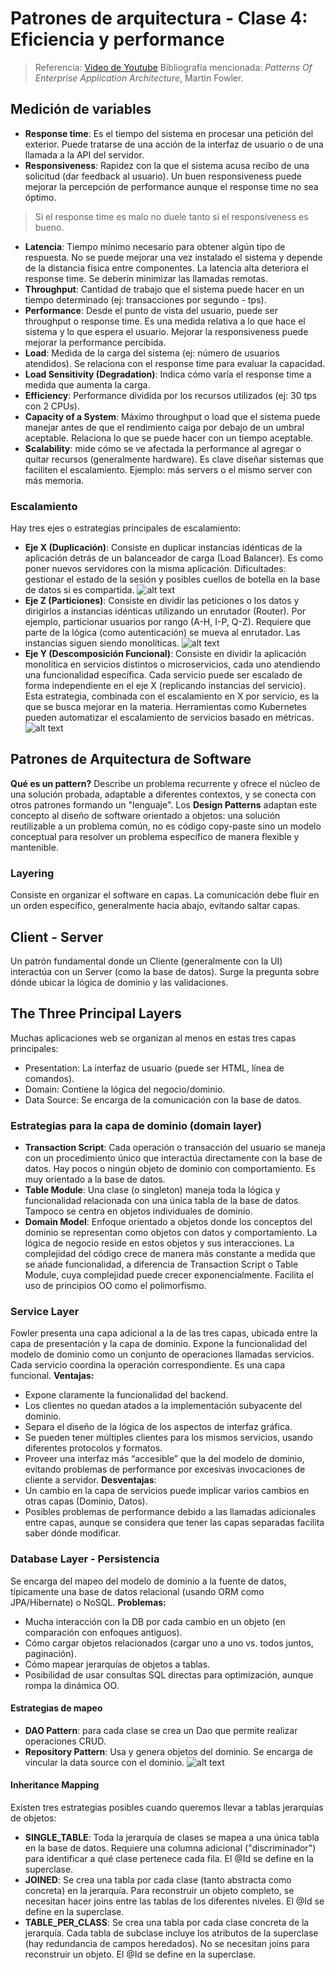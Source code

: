 # Patrones de arquitectura - Clase 4: Eficiencia y performance

> Referencia: [Video de Youtube](https://www.youtube.com/watch?v=NEb_kuYvzhE&ab_channel=LuisMarianoBibb%C3%B3)
> Bibliografía mencionada: _Patterns Of Enterprise Application Architecture_, Martin Fowler.

## Medición de variables
- **Response time**:  Es el tiempo del sistema en procesar una petición del exterior. Puede tratarse de una acción de la interfaz de usuario o de una llamada a la API del servidor. 
- **Responsiveness**: Rapidez con la que el sistema acusa recibo de una solicitud (dar feedback al usuario). Un buen responsiveness puede mejorar la percepción de performance aunque el response time no sea óptimo.
> Si el response time es malo no duele tanto si el responsiveness es bueno. 
- **Latencia**: Tiempo mínimo necesario para obtener algún tipo de respuesta. No se puede mejorar una vez instalado el sistema y depende de la distancia física entre componentes. La latencia alta deteriora el response time. Se deberín minimizar las llamadas remotas. 
- **Throughput**: Cantidad de trabajo que el sistema puede hacer en un tiempo determinado (ej: transacciones por segundo - tps).
- **Performance**: Desde el punto de vista del usuario, puede ser throughput o response time. Es una medida relativa a lo que hace el sistema y lo que espera el usuario. Mejorar la responsiveness puede mejorar la performance percibida. 
- **Load**: Medida de la carga del sistema (ej: número de usuarios atendidos). Se relaciona con el response time para evaluar la capacidad.
- **Load Sensitivity (Degradation)**: Indica cómo varía el response time a medida que aumenta la carga.
- **Efficiency**: Performance dividida por los recursos utilizados (ej: 30 tps con 2 CPUs).
- **Capacity of a System**: Máximo throughput o load que el sistema puede manejar antes de que el rendimiento caiga por debajo de un umbral aceptable. Relaciona lo que se puede hacer con un tiempo aceptable.
- **Scalability**:  mide cómo se ve afectada la performance al agregar o quitar recursos (generalmente hardware). Es clave diseñar sistemas que faciliten el escalamiento. Ejemplo: más servers o el mismo server con más memoria. 

### Escalamiento 
Hay tres ejes o estrategias principales de escalamiento:
- **Eje X (Duplicación)**: Consiste en duplicar instancias idénticas de la aplicación detrás de un balanceador de carga (Load Balancer). Es como poner nuevos servidores con la misma aplicación. Dificultades: gestionar el estado de la sesión y posibles cuellos de botella en la base de datos si es compartida.
![alt text](image.png)
- **Eje Z (Particiones)**: Consiste en dividir las peticiones o los datos y dirigirlos a instancias idénticas utilizando un enrutador (Router). Por ejemplo, particionar usuarios por rango (A-H, I-P, Q-Z). Requiere que parte de la lógica (como autenticación) se mueva al enrutador. Las instancias siguen siendo monolíticas.
![alt text](image-1.png)
- **Eje Y (Descomposición Funcional)**: Consiste en dividir la aplicación monolítica en servicios distintos o microservicios, cada uno atendiendo una funcionalidad específica. Cada servicio puede ser escalado de forma independiente en el eje X (replicando instancias del servicio). Esta estrategia, combinada con el escalamiento en X por servicio, es la que se busca mejorar en la materia. Herramientas como Kubernetes pueden automatizar el escalamiento de servicios basado en métricas.
![alt text](image-2.png)

## Patrones de Arquitectura de Software 
**Qué es un pattern?** Describe un problema recurrente y ofrece el núcleo de una solución probada, adaptable a diferentes contextos, y se conecta con otros patrones formando un "lenguaje".
Los **Design Patterns** adaptan este concepto al diseño de software orientado a objetos: una solución reutilizable a un problema común, no es código copy-paste sino un modelo conceptual para resolver un problema específico de manera flexible y mantenible.

### Layering
Consiste en organizar el software en capas. La comunicación debe fluir en un orden específico, generalmente hacia abajo, evitando saltar capas.

## Client - Server
Un patrón fundamental donde un Cliente (generalmente con la UI) interactúa con un Server (como la base de datos). Surge la pregunta sobre dónde ubicar la lógica de dominio y las validaciones. 

## The Three Principal Layers 
Muchas aplicaciones web se organizan al menos en estas tres capas principales:
- Presentation: La interfaz de usuario (puede ser HTML, línea de comandos).
- Domain: Contiene la lógica del negocio/dominio.
- Data Source: Se encarga de la comunicación con la base de datos.

### Estrategias para la capa de dominio (domain layer)
- **Transaction Script**: Cada operación o transacción del usuario se maneja con un procedimiento único que interactúa directamente con la base de datos. Hay pocos o ningún objeto de dominio con comportamiento. Es muy orientado a la base de datos.
- **Table Module**: Una clase (o singleton) maneja toda la lógica y funcionalidad relacionada con una única tabla de la base de datos. Tampoco se centra en objetos individuales de dominio. 
- **Domain Model**: Enfoque orientado a objetos donde los conceptos del dominio se representan como objetos con datos y comportamiento. La lógica de negocio reside en estos objetos y sus interacciones. La complejidad del código crece de manera más constante a medida que se añade funcionalidad, a diferencia de Transaction Script o Table Module, cuya complejidad puede crecer exponencialmente. Facilita el uso de principios OO como el polimorfismo.

### Service Layer
Fowler presenta una capa adicional a la de las tres capas, ubicada entre la capa de presentación y la capa de dominio. 
Expone la funcionalidad del modelo de dominio como un conjunto de operaciones llamadas servicios. Cada servicio coordina la operación correspondiente. Es una capa funcional.
**Ventajas:**
- Expone claramente la funcionalidad del backend.
- Los clientes no quedan atados a la implementación subyacente del dominio.
- Separa el diseño de la lógica de los aspectos de interfaz gráfica.
- Se pueden tener múltiples clientes para los mismos servicios, usando
diferentes protocolos y formatos.
-  Proveer una interfaz más “accesible” que la del modelo de dominio, evitando problemas de performance por excesivas invocaciones de cliente a servidor.
**Desventajas**:
- Un cambio en la capa de servicios puede implicar varios cambios en otras capas (Dominio, Datos).
- Posibles problemas de performance debido a las llamadas adicionales entre capas, aunque se considera que tener las capas separadas facilita saber dónde modificar.

### Database Layer - Persistencia
Se encarga del mapeo del modelo de dominio a la fuente de datos, típicamente una base de datos relacional (usando ORM como JPA/Hibernate) o NoSQL.
**Problemas:**
- Mucha interacción con la DB por cada cambio en un objeto (en comparación con enfoques antiguos).
- Cómo cargar objetos relacionados (cargar uno a uno vs. todos juntos, paginación).
- Cómo mapear jerarquías de objetos a tablas.
- Posibilidad de usar consultas SQL directas para optimización, aunque rompa la dinámica OO.

#### Estrategias de mapeo 
- **DAO Pattern**: para cada clase se crea un Dao que permite realizar operaciones CRUD. 
- **Repository Pattern**: Usa y genera objetos del dominio. Se encarga de vincular la data source con el dominio. 
![alt text](image-3.png)

#### Inheritance Mapping 
Existen tres estrategias posibles cuando queremos llevar a tablas jerarquías de objetos:
- **SINGLE_TABLE**: Toda la jerarquía de clases se mapea a una única tabla en la base de datos. Requiere una columna adicional ("discriminador") para identificar a qué clase pertenece cada fila. El @Id se define en la superclase.
- **JOINED**: Se crea una tabla por cada clase (tanto abstracta como concreta) en la jerarquía. Para reconstruir un objeto completo, se necesitan hacer joins entre las tablas de los diferentes niveles. El @Id se define en la superclase. 
- **TABLE_PER_CLASS**: Se crea una tabla por cada clase concreta de la jerarquía. Cada tabla de subclase incluye los atributos de la superclase (hay redundancia de campos heredados). No se necesitan joins para reconstruir un objeto. El @Id se define en la superclase.